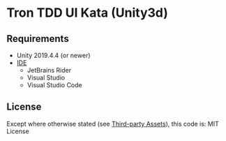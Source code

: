 # Tron TDD UI Kata (Unity3d)

## Requirements

* Unity 2019.4.4 (or newer)
* [IDE](https://docs.unity3d.com/Manual/ScriptingToolsIDEs.html)
  * JetBrains Rider
  * Visual Studio
  * Visual Studio Code

## License

Except where otherwise stated (see [Third-party Assets](Assets/Third-party%20Assets/)), this code is:
MIT License
